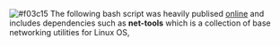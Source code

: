 ![#f03c15](autowifi)
The following bash script was heavily publised [online](http://ict.siit.tu.ac.th/help/iw) and includes dependencies such as **net-tools** which is a collection of base networking utilities for Linux OS, 
